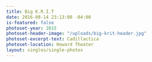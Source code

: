 ```yaml
---
title: Big K.R.I.T
date: 2016-08-14 23:13:00 -04:00
is-featured: false
photoset-year: 2015
photoset-header-image: "/uploads/big-krit-header.jpg"
photoset-excerpt-text: Cadillactica
photoset-location: Howard Theater
layout: singles/single-photos
---
```


